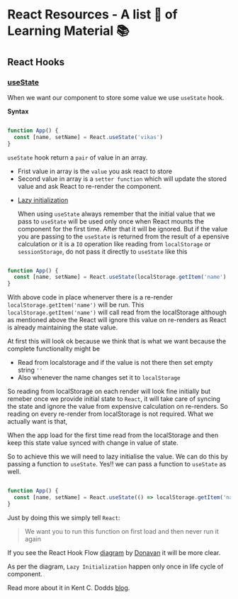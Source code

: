 # React Resources - A list 📝 of Learning Material 📚 

## React Hooks

### [useState](https://beta.reactjs.org/learn/state-a-components-memory#anatomy-of-usestate)

When we want our component to store some value we use `useState` hook. 

**Syntax**


```js

function App() {
  const [name, setName] = React.useState('vikas')
}

```

`useState` hook return a `pair` of value in an array. 


* Frist value in array is the `value` you ask react to store
* Second value in array is a `setter function` which will update the stored value and ask React to re-render the component. 



- [Lazy initialization](https://beta.reactjs.org/reference/usestate#passing-an-initializer-function-to-usestate)

  When using `useState` always remember that the initial value that we pass to `useState` will be used only once when React mounts the component for the first time. After that it will be ignored. But if the value you are passing to the `useState` is returned from the result of a epensive calculation or it is a `IO` operation like reading from `localStorage` or `sessionStorage`, do not pass it directly to `useState` like this 

```js

function App() {
  const [name, setName] = React.useState(localStorage.getItem('name') || '')
}

```

With above code in place whenerver there is a re-render `localStorage.getItem('name')` will be run. This `localStorage.getItem('name')` will call read from the localStorage although as mentioned above the React will ignore this value on re-renders as React is already maintaining the state value.

At first this will look ok because we think that is what we want because the complete functionality might be 


* Read from localstorage and if the value is not there then set empty string `''` 
* Also whenever the name changes set it to `localStorage` 


So reading from localStorage on each render will look fine initially but remeber once we provide initial state to `React`, it will take care of syncing the state and ignore the value from expensive calculation on re-renders. So reading on every re-render from localStorage is not required. What we actually want is that, 

When the app load for the first time read from the localStorage and then keep this state value synced with change in value of state. 

So to achieve this we will need to lazy initialise the value. We can do this by passing a function to `useState`. Yes!! we can pass a function to `useState` as well. 


```js

function App() {
  const [name, setName] = React.useState(() => localStorage.getItem('name') || '')
}

```

Just by doing this we simply tell `React`: 

> We want you to run this function on first load and then never run it again 

If you see the React Hook Flow [diagram](https://github.com/donavon/hook-flow) by [Donavan](https://twitter.com/donavon) it will be more clear. 

As per the diagram, `Lazy Initialization` happen only once in life cycle of component. 

Read more about it in Kent C. Dodds [blog](https://kentcdodds.com/blog/use-state-lazy-initialization-and-function-updates). 
 


